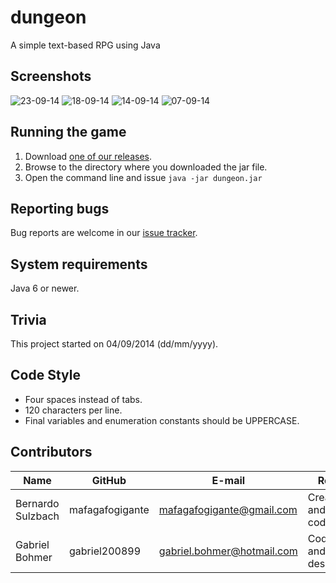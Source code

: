 dungeon
=======
A simple text-based RPG using Java

Screenshots
-----------
![23-09-14](https://github.com/mafagafogigante/dungeon/blob/master/screenshots/23-09-14.png)
![18-09-14](https://github.com/mafagafogigante/dungeon/blob/master/screenshots/18-09-14.png)
![14-09-14](https://github.com/mafagafogigante/dungeon/blob/master/screenshots/14-09-14.png)
![07-09-14](https://github.com/mafagafogigante/dungeon/blob/master/screenshots/07-09-14.png)

Running the game
----------------
1. Download [one of our releases](https://github.com/mafagafogigante/dungeon/releases).
2. Browse to the directory where you downloaded the jar file.
3. Open the command line and issue `java -jar dungeon.jar`

Reporting bugs
--------------
Bug reports are welcome in our [issue tracker](https://github.com/mafagafogigante/dungeon/issues).

System requirements
-------------------
Java 6 or newer.

Trivia
------
This project started on 04/09/2014 (dd/mm/yyyy).

Code Style
----------
* Four spaces instead of tabs.
* 120 characters per line.
* Final variables and enumeration constants should be UPPERCASE.

Contributors
------------
Name                 |GitHub                   |E-mail                    |Role
---------------------|-------------------------|--------------------------|------------------
Bernardo Sulzbach    |mafagafogigante          |mafagafogigante@gmail.com |Creator and coder
Gabriel Bohmer       |gabriel200899            |gabriel.bohmer@hotmail.com|Coder and designer
